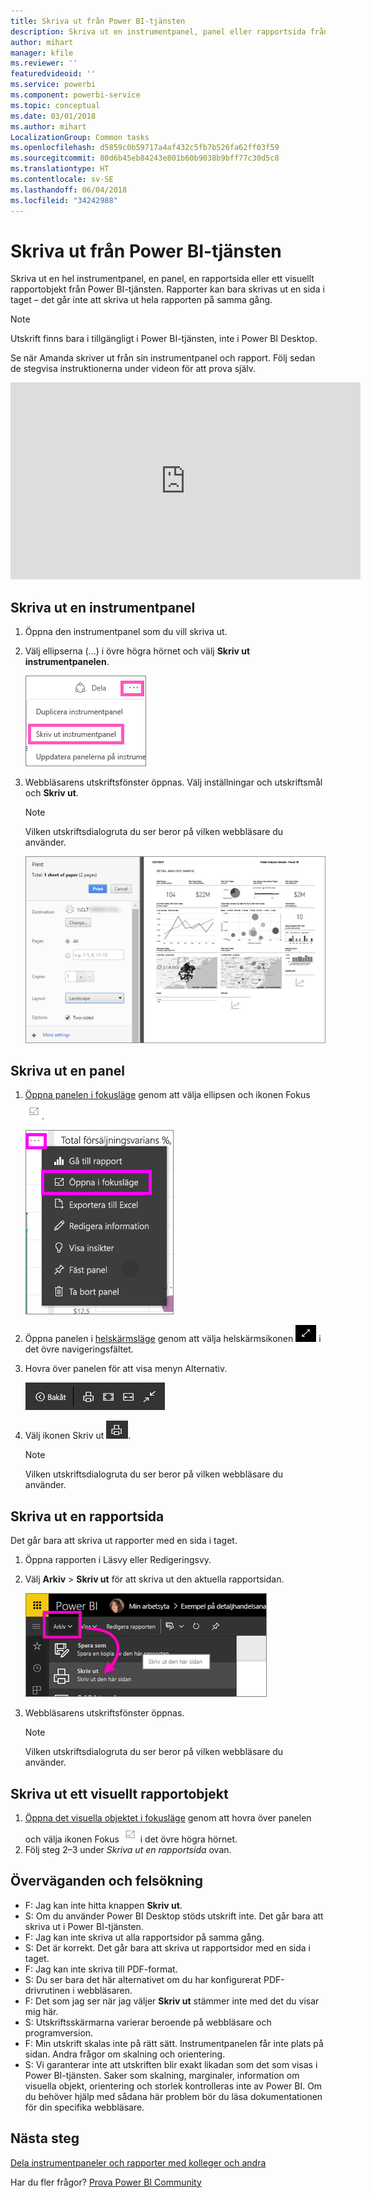 ```yaml
---
title: Skriva ut från Power BI-tjänsten
description: Skriva ut en instrumentpanel, panel eller rapportsida från Power BI.
author: mihart
manager: kfile
ms.reviewer: ''
featuredvideoid: ''
ms.service: powerbi
ms.component: powerbi-service
ms.topic: conceptual
ms.date: 03/01/2018
ms.author: mihart
LocalizationGroup: Common tasks
ms.openlocfilehash: d5859c0b59717a4af432c5fb7b526fa62ff03f59
ms.sourcegitcommit: 80d6b45eb84243e801b60b9038b9bff77c30d5c8
ms.translationtype: HT
ms.contentlocale: sv-SE
ms.lasthandoff: 06/04/2018
ms.locfileid: "34242988"
---
```

# <a name="printing-from-power-bi-service"></a>Skriva ut från Power BI-tjänsten
Skriva ut en hel instrumentpanel, en panel, en rapportsida eller ett visuellt rapportobjekt från Power BI-tjänsten. Rapporter kan bara skrivas ut en sida i taget – det går inte att skriva ut hela rapporten på samma gång.

> [!NOTE]
> Utskrift finns bara i tillgängligt i Power BI-tjänsten, inte i Power BI Desktop.
> 
> 

Se när Amanda skriver ut från sin instrumentpanel och rapport. Följ sedan de stegvisa instruktionerna under videon för att prova själv.

<iframe width="560" height="315" src="https://www.youtube.com/embed/jtlLGRKBvXY" frameborder="0" allowfullscreen></iframe>

## <a name="print-a-dashboard"></a>Skriva ut en instrumentpanel
1. Öppna den instrumentpanel som du vill skriva ut.
2. Välj ellipserna (...) i övre högra hörnet och välj **Skriv ut instrumentpanelen**.
   
    ![Alternativet Skriv ut instrumentpanelen](media/service-print/pbi_print_dash_ellipses.png)
3. Webbläsarens utskriftsfönster öppnas. Välj inställningar och utskriftsmål och **Skriv ut**.
   
   > [!NOTE]
   > Vilken utskriftsdialogruta du ser beror på vilken webbläsare du använder.
   > 
   
    ![dialogrutan Skriv ut](media/service-print/pbi_print_dash_new2.png)

## <a name="print-a-dashboard-tile"></a>Skriva ut en panel
1. [Öppna panelen i fokusläge](service-focus-mode.md) genom att välja ellipsen och ikonen Fokus ![ikonen Fokus](media/service-print/power-bi-focus-icon.png).
   
    ![ellipsmenyn](media/service-print/menu-options.png)
2. Öppna panelen i [helskärmsläge](service-fullscreen-mode.md) genom att välja helskärmsikonen ![helskärmsikon](media/service-print/power-bi-full-screen-icon.png) i det övre navigeringsfältet.
3. Hovra över panelen för att visa menyn Alternativ.
   
    ![alternativmeny för helskärm](media/service-print/menu-options-new.png)
4. Välj ikonen Skriv ut ![ikonen Skriv ut](media/service-print/print-icon.png).     
   
   > [!NOTE]
   > Vilken utskriftsdialogruta du ser beror på vilken webbläsare du använder.
   > 
   > 

## <a name="print-a-report-page"></a>Skriva ut en rapportsida
Det går bara att skriva ut rapporter med en sida i taget.

1. Öppna rapporten i Läsvy eller Redigeringsvy.
2. Välj **Arkiv** > **Skriv ut** för att skriva ut den aktuella rapportsidan.
   
    ![Filmenyn i Power BI](media/service-print/power-bi-print.png)
3. Webbläsarens utskriftsfönster öppnas.
   
   > [!NOTE]
   > Vilken utskriftsdialogruta du ser beror på vilken webbläsare du använder.
   > 
   > 

## <a name="print-a-report-visual"></a>Skriva ut ett visuellt rapportobjekt
1. [Öppna det visuella objektet i fokusläge](service-focus-mode.md) genom att hovra över panelen och välja ikonen Fokus ![ikonen Fokus](media/service-print/power-bi-focus-icon.png) i det övre högra hörnet.
2. Följ steg 2–3 under *Skriva ut en rapportsida* ovan.

## <a name="considerations-and-troubleshooting"></a>Överväganden och felsökning
* F: Jag kan inte hitta knappen **Skriv ut**.    
* S: Om du använder Power BI Desktop stöds utskrift inte.  Det går bara att skriva ut i Power BI-tjänsten.
* F: Jag kan inte skriva ut alla rapportsidor på samma gång.    
* S: Det är korrekt. Det går bara att skriva ut rapportsidor med en sida i taget.
* F: Jag kan inte skriva till PDF-format.    
* S: Du ser bara det här alternativet om du har konfigurerat PDF-drivrutinen i webbläsaren.    
* F: Det som jag ser när jag väljer **Skriv ut** stämmer inte med det du visar mig här.    
* S: Utskriftsskärmarna varierar beroende på webbläsare och programversion.
* F: Min utskrift skalas inte på rätt sätt.  Instrumentpanelen får inte plats på sidan. Andra frågor om skalning och orientering.    
* S: Vi garanterar inte att utskriften blir exakt likadan som det som visas i Power BI-tjänsten. Saker som skalning, marginaler, information om visuella objekt, orientering och storlek kontrolleras inte av Power BI. Om du behöver hjälp med sådana här problem bör du läsa dokumentationen för din specifika webbläsare.      

## <a name="next-steps"></a>Nästa steg
[Dela instrumentpaneler och rapporter med kolleger och andra](service-share-dashboards.md)

Har du fler frågor? [Prova Power BI Community](http://community.powerbi.com/)

